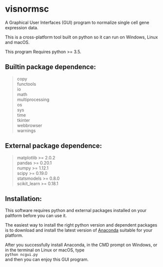 # visnormsc

A Graphical User Interfaces (GUI) program to normalize single cell gene expression data.

This is a cross-platform tool built on python so it can run on Windows, Linux and macOS.

This program Requires python >= 3.5.

## Builtin package dependence:<br />
> copy<br />
> functools<br />
> io<br />
> math<br />
> multiprocessing<br />
> os<br />
> sys<br />
> time<br />
> tkinter<br />
> webbrowser<br />
> warnings<br />

## External package dependence:<br />
> matplotlib >= 2.0.2<br />
> pandas >= 0.20.1<br />
> numpy >= 1.12.1<br />
> scipy >= 0.19.0<br />
> statsmodels >= 0.8.0<br />
> scikit_learn >= 0.18.1<br />

## Installation:<br />
This software requires python and external packages installed on your paltform before you can use it.

The easiest way to install the right python version and dependent packages is to download and install the latest version of [Anaconda](https://www.continuum.io/downloads) suitable for your platform.

After you successfully install Anaconda, in the CMD prompt on Windows, or in the terminal on Linux or macOS, type<br />
`python ncgui.py`<br />
and then you can enjoy this GUI program.
